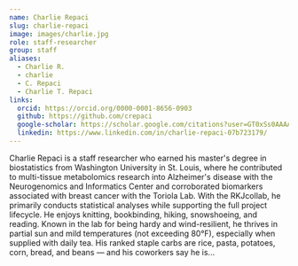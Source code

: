 ```yaml
---
name: Charlie Repaci
slug: charlie-repaci
image: images/charlie.jpg
role: staff-researcher
group: staff
aliases:
  - Charlie R.
  - charlie
  - C. Repaci
  - Charlie T. Repaci
links:
  orcid: https://orcid.org/0000-0001-8656-0903 
  github: https://github.com/crepaci
  google-scholar: https://scholar.google.com/citations?user=GT0xSs0AAAAJ&hl=en
  linkedin: https://www.linkedin.com/in/charlie-repaci-07b723179/
---
```


Charlie Repaci is a staff researcher who earned his master's degree in biostatistics from Washington University in St. Louis, where he contributed to multi-tissue metabolomics research into Alzheimer's disease with the Neurogenomics and Informatics Center and corroborated biomarkers associated with breast cancer with the Toriola Lab. With the RKJcollab, he primarily conducts statistical analyses while supporting the full project lifecycle.
He enjoys knitting, bookbinding, hiking, snowshoeing, and reading. Known in the lab for being hardy and wind-resilient, he thrives in partial sun and mild temperatures (not exceeding 80°F), especially when supplied with daily tea. His ranked staple carbs are rice, pasta, potatoes, corn, bread, and beans — and his coworkers say he is...
